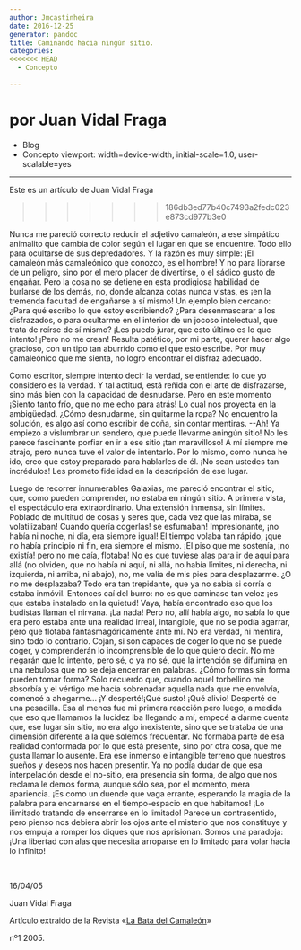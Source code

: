 ```yaml
---
author: Jmcastinheira
date: 2016-12-25
generator: pandoc
title: Caminando hacia ningún sitio.
categories:
<<<<<<< HEAD
  - Concepto

---
```




por Juan Vidal Fraga
=======
  - Blog
- Concepto
viewport: width=device-width, initial-scale=1.0, user-scalable=yes
---

Este es un artículo de Juan Vidal Fraga
>>>>>>> 186db3ed77b40c7493a2fedc023e873cd977b3e0

Nunca me pareció correcto reducir el adjetivo camaleón, a ese simpático
animalito que cambia de color según el lugar en que se encuentre. Todo
ello para ocultarse de sus depredadores. Y la razón es muy simple: ¡El
camaleón más camaleónico que conozco, es el hombre! Y no para librarse
de un peligro, sino por el mero placer de divertirse, o el sádico gusto
de engañar. Pero la cosa no se detiene en esta prodigiosa habilidad de
burlarse de los demás, no, donde alcanza cotas nunca vistas, es ¡en la
tremenda facultad de engañarse a sí mismo! Un ejemplo bien cercano:
¿Para qué escribo lo que estoy escribiendo? ¿Para desenmascarar a los
disfrazados, o para ocultarme en el interior de un jocoso intelectual,
que trata de reírse de sí mismo? ¡Les puedo jurar, que esto último es lo
que intento! ¡Pero no me crean! Resulta patético, por mi parte, querer
hacer algo gracioso, con un tipo tan aburrido como el que esto escribe.
Por muy camaleónico que me sienta, no logro encontrar el disfraz
adecuado.

Como escritor, siempre intento decir la verdad, se entiende: lo que yo
considero es la verdad. Y tal actitud, está reñida con el arte de
disfrazarse, sino más bien con la capacidad de desnudarse. Pero en este
momento ¡Siento tanto frío, que no me echo para atrás! Lo cual nos
proyecta en la ambigüedad. ¿Cómo desnudarme, sin quitarme la ropa? No
encuentro la solución, es algo así como escribir de coña, sin contar
mentiras. --Ah! Ya empiezo a vislumbrar un sendero, que puede llevarme
aningún sitio! No les parece fascinante porfiar en ir a ese sitio ¡tan
maravilloso! A mí siempre me atrajo, pero nunca tuve el valor de
intentarlo. Por lo mismo, como nunca he ido, creo que estoy preparado
para hablarles de él. ¡No sean ustedes tan incrédulos! Les prometo
fidelidad en la descripción de ese lugar.

Luego de recorrer innumerables Galaxias, me pareció encontrar el sitio,
que, como pueden comprender, no estaba en ningún sitio. A primera vista,
el espectáculo era extraordinario. Una extensión inmensa, sin límites.
Poblado de multitud de cosas y seres que, cada vez que las miraba, se
volatilizaban! Cuando quería cogerlas! se esfumaban! Impresionante, ¡no
había ni noche, ni día, era siempre igual! El tiempo volaba tan rápido,
¡que no había principio ni fin, era siempre el mismo. ¡El piso que me
sostenía, ¡no existía! pero no me caía, flotaba! No es que tuviese alas
para ir de aquí para allá (no olviden, que no había ni aquí, ni allá, no
había límites, ni derecha, ni izquierda, ni arriba, ni abajo), no, me
valía de mis pies para desplazarme. ¿O no me desplazaba? Todo era tan
trepidante, que ya no sabía si corría o estaba inmóvil. Entonces caí del
burro: no es que caminase tan veloz ¡es que estaba instalado en la
quietud! Vaya, había encontrado eso que los budistas llaman el nirvana.
¡La nada! Pero no, allí había algo, no sabía lo que era pero estaba ante
una realidad irreal, intangible, que no se podía agarrar, pero que
flotaba fantasmagóricamente ante mí. No era verdad, ni mentira, sino
todo lo contrario. Cojan, si son capaces de coger lo que no se puede
coger, y comprenderán lo incomprensible de lo que quiero decir. No me
negarán que lo intento, pero sé, o ya no sé, que la intención se
difumina en una nebulosa que no se deja encerrar en palabras. ¿Cómo
formas sin forma pueden tomar forma? Sólo recuerdo que, cuando aquel
torbellino me absorbía y el vértigo me hacía sobrenadar aquella nada que
me envolvía, comencé a ahogarme... ¡Y desperté!¡Qué susto! ¡Qué alivio!
Desperté de una pesadilla. Esa al menos fue mi primera reacción pero
luego, a medida que eso que llamamos la lucidez iba llegando a mí,
empecé a darme cuenta que, ese lugar sin sitio, no era algo inexistente,
sino que se trataba de una dimensión diferente a la que solemos
frecuentar. No formaba parte de esa realidad conformada por lo que está
presente, sino por otra cosa, que me gusta llamar lo ausente. Era ese
inmenso e intangible terreno que nuestros sueños y deseos nos hacen
presentir. Ya no podía dudar de que esa interpelación desde el no-sitio,
era presencia sin forma, de algo que nos reclama le demos forma, aunque
sólo sea, por el momento, mera apariencia. ¡Es como un duende que vaga
errante, esperando la magia de la palabra para encarnarse en el
tiempo-espacio en que habitamos! ¡Lo ilimitado tratando de encerrarse en
lo limitado! Parece un contrasentido, pero pienso nos debiera abrir los
ojos ante el misterio que nos constituye y nos empuja a romper los
diques que nos aprisionan. Somos una paradoja: ¡Una libertad con alas
que necesita arroparse en lo limitado para volar hacia lo infinito!

 

16/04/05

Juan Vidal Fraga

Artículo extraido de la Revista «[La Bata del
Camaleón](http://www.eltallerdelpoeta.com/libroselectronicos/LabatadelcamaleonN1.pdf)»

nº1 2005.
